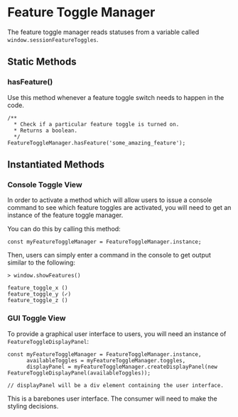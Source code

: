 # Feature Toggle Manager

The feature toggle manager reads statuses from a variable called `window.sessionFeatureToggles`.

## Static Methods
### hasFeature()
Use this method whenever a feature toggle switch needs to happen in the code.
```
/**
  * Check if a particular feature toggle is turned on.
  * Returns a boolean.
  */
FeatureToggleManager.hasFeature('some_amazing_feature');
```

## Instantiated Methods
### Console Toggle View
In order to activate a method which will allow users to issue a console command to see which feature toggles are activated, you will need to get an instance of the feature toggle manager.

You can do this by calling this method:
```
const myFeatureToggleManager = FeatureToggleManager.instance;
```

Then, users can simply enter a command in the console to get output similar to the following:
```
> window.showFeatures()

feature_toggle_x ()
feature_toggle_y (✓)
feature_toggle_z ()
```

### GUI Toggle View
To provide a graphical user interface to users, you will need an instance of `FeatureToggleDisplayPanel`:
```
const myFeatureToggleManager = FeatureToggleManager.instance,
      availableToggles = myFeatureToggleManager.toggles,
      displayPanel = myFeatureToggleManager.createDisplayPanel(new FeatureToggleDisplayPanel(availableToggles));

// displayPanel will be a div element containing the user interface.
```

This is a barebones user interface. The consumer will need to make the styling decisions.
